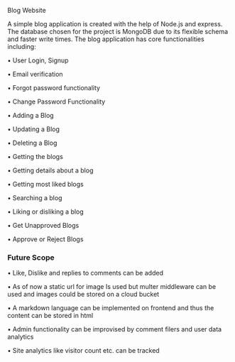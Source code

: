 Blog Website

A simple blog application is created with the help of Node.js and express. The database chosen for the project is MongoDB due to its flexible schema and faster write times.
The blog application has core functionalities including:

•	User Login, Signup

•	Email verification

•	Forgot password functionality

•	Change Password Functionality

•	Adding a Blog

•	Updating a Blog

•	Deleting a Blog

•	Getting the blogs

•	Getting details about a blog

•	Getting most liked blogs

•	Searching a blog

•	Liking or disliking a blog

•	Get Unapproved Blogs

•	Approve or Reject Blogs



### Future Scope

•	Like, Dislike and replies to comments can be added

•	As of now a static url for image Is used but multer middleware can be used and images could be stored on a cloud bucket

•	A markdown language can be implemented on frontend and thus the content can be stored in html

•	Admin functionality can be improvised by comment filers and user data analytics

•	Site analytics like visitor count etc. can be tracked
